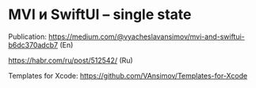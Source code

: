 # MVI и SwiftUI – single state

Publication:
https://medium.com/@vyacheslavansimov/mvi-and-swiftui-b6dc370adcb7 (En)

https://habr.com/ru/post/512542/ (Ru)

Templates for Xcode:
https://github.com/VAnsimov/Templates-for-Xcode
